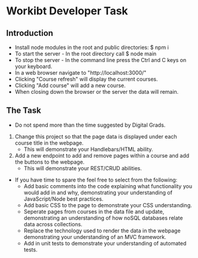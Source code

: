 # Workibt Developer Task

## Introduction

* Install node modules in the root and public directories: $ npm i
* To start the server - In the root directory call $ node main
* To stop the server - In the command line press the Ctrl and C keys on your keyboard.
* In a web browser navigate to "http://localhost:3000/"
* Clicking "Course refresh" will display the current courses.
* Clicking "Add course" will add a new course.
* When closing down the browser or the server the data will remain.

## The Task

* Do not spend more than the time suggested by Digital Grads.
1. Change this project so that the page data is displayed under each course title in the webpage.
    * This will demonstrate your Handlebars/HTML ability.
2. Add a new endpoint to add and remove pages within a course and add the buttons to the webpage.
    * This will demonstrate your REST/CRUD abilities.
* If you have time to spare the feel free to select from the following:
    * Add basic comments into the code explaining what functionality you would add in and why, demonstrating your understanding of JavaScript/Node best practices.
    * Add basic CSS to the page to demonstrate your CSS understanding.
    * Seperate pages from courses in the data file and update, demonstrating an understanding of how noSQL databases relate data across collections.
    * Replace the technology used to render the data in the webpage demonstrating your understanding of an MVC framework.
    * Add in unit tests to demonstrate your understanding of automated tests.
